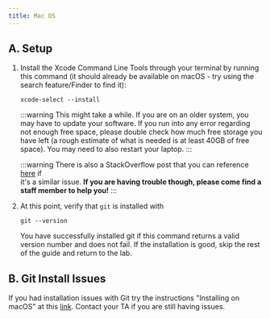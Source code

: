 ```yaml
---
title: Mac OS
---
```


## A. Setup

1.  Install the Xcode Command Line Tools through your terminal by running this command
    (it should already be available on macOS - try using the search feature/Finder to find it): 

    ```shell
    xcode-select --install
    ```

    :::warning
    This might take a while. If you are on an older system, you may have to update your software. If you run 
    into any error regarding not enough free space, please double check how much free storage you have left (a
    rough estimate of what is needed is at least 40GB of free space). You may need to also restart your laptop. 
    :::

    :::warning
    There is also a StackOverflow post that you can reference
    [here](http://stackoverflow.com/questions/9329243/xcode-4-4-and-later-install-command-line-tools) if  
    it's a similar issue. **If you are having trouble though, please come find a staff member to help you!**
    :::
2. At this point, verify that `git` is installed with 

    ```shell
    git --version
    ```

    You have successfully installed git if this command returns a valid version
    number and does not fail. If the installation is good,
    skip the rest of the guide and return to the lab.

## B. Git Install Issues

If you had installation issues with Git try the instructions
"Installing on macOS" at this
[link](https://git-scm.com/book/en/v2/Getting-Started-Installing-Git).
Contact your TA if you are still having issues.
